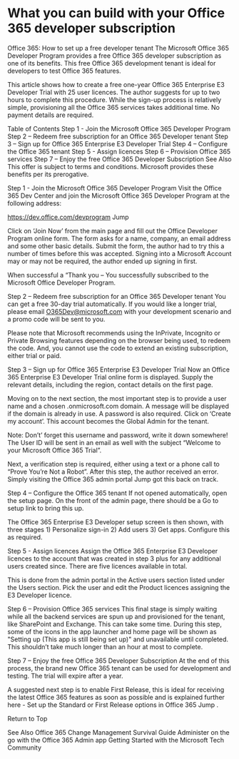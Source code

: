 
# What you can build with your Office 365 developer subscription 

Office 365: How to set up a free developer tenant
The Microsoft Office 365 Developer Program provides a free Office 365 developer subscription as one of its benefits.  This free Office 365 development tenant is ideal for  developers to test Office 365 features.

This article shows how to create a free one-year Office 365 Enterprise E3 Developer Trial with 25 user licences.  The author suggests for up to two hours to complete this procedure.  While the sign-up process is relatively simple, provisioning all the Office 365 services takes additional time. No payment details are required.

Table of Contents
Step 1 - Join the Microsoft Office 365 Developer Program
Step 2 – Redeem free subscription for an Office 365 Developer tenant
Step 3 – Sign up for Office 365 Enterprise E3 Developer Trial
Step 4 – Configure the Office 365 tenant
Step 5 - Assign licences
Step 6 – Provision Office 365 services
Step 7 – Enjoy the free Office 365 Developer Subscription
See Also
This offer is subject to terms and conditions.  Microsoft provides these benefits per its prerogative.

Step 1 - Join the Microsoft Office 365 Developer Program
Visit the Office 365 Dev Center and join the Microsoft Office 365 Developer Program at the following address:

https://dev.office.com/devprogram Jump


Click on ‘Join Now’ from the main page and fill out the Office Developer Program online form.  The form asks for a name, company, an email address and some other basic details. Submit the form, the author had to try this a number of times before this was accepted.   Signing into a Microsoft Account may or may not be required, the author ended up signing in first.

When successful a “Thank you – You successfully subscribed to the Microsoft Office Developer Program.  

Step 2 – Redeem free subscription for an Office 365 Developer tenant
You can get a free 30-day trial automatically. If you would like a longer trial, please email O365Dev@microsoft.com with your development scenario and a promo code will be sent to you. 

Please note that Microsoft recommends using the InPrivate, Incognito or Private Browsing features depending on the browser being used, to redeem the code. And, you cannot use the code to extend an existing subscription, either trial or paid.

Step 3 – Sign up for Office 365 Enterprise E3 Developer Trial
Now an Office 365 Enterprise E3 Developer Trial online form is displayed.  Supply the relevant details, including the region, contact details on the first page. 

Moving on to the next section, the most important step is to provide a user name and a chosen .onmicrosoft.com domain.   A message will be displayed if the domain is already in use. A password is also required.  Click on ‘Create my account’. This account becomes the Global Admin for the tenant.

 

Note: Don’t’ forget this username and password, write it down somewhere!  The User ID will be sent in an email as well with the subject “Welcome to your Microsoft Office 365 Trial”.

Next, a verification step is required, either using a text or a phone call to “Prove You’re Not a Robot”.  After this step, the author received an error.  Simply visiting the Office 365 admin portal Jump  got this back on track.

Step 4 – Configure the Office 365 tenant
If not opened automatically, open the setup page.  On the front of the admin page, there should be a Go to setup link to bring this up.   

 

The Office 365 Enterprise E3 Developer setup screen is then shown, with three stages 1) Personalize sign-in 2) Add users 3) Get apps.  Configure this as required.

 

Step 5 - Assign licences
Assign the Office 365 Enterprise E3 Developer licences to the account that was created in step 3 plus for any additional users created since.  There are five licences available in total.

This is done from the admin portal in the Active users section listed under the Users section. Pick the user and edit the Product licences assigning the E3 Developer licence.

Step 6 – Provision Office 365 services
This final stage is simply waiting while all the backend services are spun up and provisioned for the tenant, like SharePoint and Exchange.  This can take some time. During this step, some of the icons in the app launcher and home page will be shown as "Setting up (This app is still being set up)" and unavailable until completed. This shouldn’t take much longer than an hour at most to complete.

Step 7 – Enjoy the free Office 365 Developer Subscription
At the end of this process, the brand new Office 365 tenant can be used for development and testing. The trial will expire after a year.

 

A suggested next step is to enable First Release, this is ideal for receiving the latest Office 365 features as soon as possible and is explained further here - Set up the Standard or First Release options in Office 365 Jump .


Return to Top

See Also
Office 365 Change Management Survival Guide 
Administer on the go with the Office 365 Admin app
Getting Started with the Microsoft Tech Community
